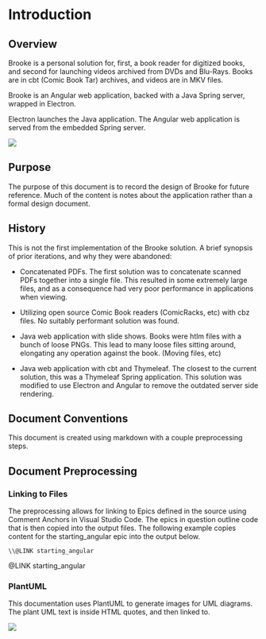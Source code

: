
# Introduction

## Overview

Brooke is a personal solution for, first, a book reader for digitized books, and second for
launching videos archived from DVDs and Blu-Rays.  Books are in cbt (Comic Book Tar) archives,
and videos are in MKV files.

Brooke is an Angular web application, backed with a Java Spring server, wrapped in Electron.

Electron launches the Java application. The Angular web application is served from the embedded Spring
server.

<!--
@startuml overview

User -[dotted]-> Electron: Start
Electron -> "Spring Server": Start
Electron -> Angular: "Redirect to"
Angular -> "Spring Server": "Call REST APIs"

@enduml
-->
![](overview.svg)


## Purpose

The purpose of this document is to record the design of Brooke for future reference.  Much of the content
is notes about the application rather than a formal design document.

## History

This is not the first implementation of the Brooke solution. A brief synopsis of prior iterations, and why they were abandoned:

- Concatenated PDFs.  The first solution was to concatenate scanned PDFs together into a single file.  This resulted in some extremely large files, and as a consequence had very poor performance in applications when viewing.

- Utilizing open source Comic Book readers (ComicRacks, etc) with cbz files. No suitably performant solution was found.

- Java web application with slide shows.  Books were htlm files with a bunch of loose PNGs.  This lead to many loose files sitting around, elongating any operation against the book. (Moving files, etc)

- Java web application with cbt and Thymeleaf.  The closest to the current solution, this was a Thymeleaf Spring application.  This solution was modified to use Electron and Angular to remove the outdated  server side rendering.

## Document Conventions

This document is created using markdown with a couple preprocessing steps.  

## Document Preprocessing

### Linking to Files

The preprocessing allows for linking to Epics defined in the source using 
Comment Anchors in Visual Studio Code.  The epics in question outline code
that is then copied into the output files.  The following example copies content
for the starting_angular epic into the output below.

	\\@LINK starting_angular

@LINK starting_angular



### PlantUML

This documentation uses PlantUML to generate images for UML diagrams.  The plant UML text
is inside HTML quotes, and then linked to.

<!--
@startuml firstDiagram

Alice -[dotted]-> Bob: Hello
Bob -> Alice: Hi!
	
@enduml
-->

![](firstDiagram.svg)